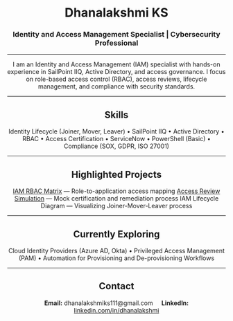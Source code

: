 <h1 align="center">Dhanalakshmi KS</h1>
<h3 align="center">Identity and Access Management Specialist | Cybersecurity Professional</h3>

---

<p align="center">
I am an Identity and Access Management (IAM) specialist with hands-on experience in SailPoint IIQ, Active Directory, and access governance.  
I focus on role-based access control (RBAC), access reviews, lifecycle management, and compliance with security standards.  
</p>

---

<h2 align="center">Skills</h2>

<p align="center">
Identity Lifecycle (Joiner, Mover, Leaver) • SailPoint IIQ • Active Directory • RBAC •  
Access Certification • ServiceNow • PowerShell (Basic) • Compliance (SOX, GDPR, ISO 27001)
</p>

---

<h2 align="center">Highlighted Projects</h2>

<p align="center">
<a href="https://github.com/AccessPilotX/IAM-RBAC-Matrix">IAM RBAC Matrix</a> — Role-to-application access mapping  
<a href="https://github.com/AccessPilotX/Access-Review-Sample">Access Review Simulation</a> — Mock certification and remediation process  
IAM Lifecycle Diagram — Visualizing Joiner-Mover-Leaver process
</p>

---

<h2 align="center">Currently Exploring</h2>

<p align="center">
Cloud Identity Providers (Azure AD, Okta) • Privileged Access Management (PAM) •  
Automation for Provisioning and De-provisioning Workflows
</p>

---

<h2 align="center">Contact</h2>

<p align="center">
<b>Email:</b> dhanalakshmiks111@gmail.com &nbsp;&nbsp;&nbsp; <b>LinkedIn:</b> <a href="https://www.linkedin.com/in/dhanalakshmi">linkedin.com/in/dhanalakshmi</a>
</p>

